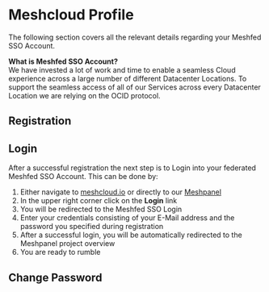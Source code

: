 # Meshcloud Profile

The following section covers all the relevant details regarding your Meshfed SSO Account.

**What is Meshfed SSO Account?**  
We have invested a lot of work and time to enable a seamless Cloud experience across a large number of different Datacenter Locations. To support the seamless access of all of our Services across every Datacenter Location we are relying on the OCID protocol.

## Registration

## Login

After a successful registration the next step is to Login into your federated Meshfed SSO Account. This can be done by:

1. Either navigate to [meshcloud.io](https://www.meshcloud.io) or directly to our [Meshpanel](https://panel.meshcloud.io)
2. In the upper right corner click on the **Login** link
3. You will be redirected to the Meshfed SSO Login
4. Enter your credentials consisting of your E-Mail address and the password you specified during registration
5. After a successful login, you will be automatically redirected to the Meshpanel project overview 
6. You are ready to rumble

## Change Password



